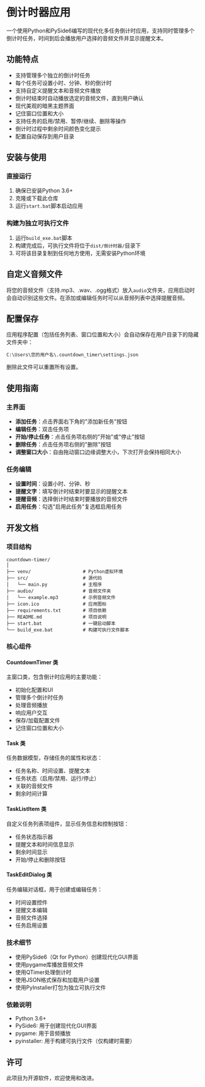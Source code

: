 # 倒计时器应用

一个使用Python和PySide6编写的现代化多任务倒计时应用，支持同时管理多个倒计时任务，时间到后会播放用户选择的音频文件并显示提醒文本。

## 功能特点

- 支持管理多个独立的倒计时任务
- 每个任务可设置小时、分钟、秒的倒计时
- 支持自定义提醒文本和音频文件播放
- 倒计时结束时自动播放选定的音频文件，直到用户确认
- 现代美观的暗黑主题界面
- 记住窗口位置和大小
- 支持任务的启用/禁用、暂停/继续、删除等操作
- 倒计时过程中剩余时间颜色变化提示
- 配置自动保存到用户目录

## 安装与使用

### 直接运行

1. 确保已安装Python 3.6+
2. 克隆或下载此仓库
3. 运行`start.bat`脚本启动应用

### 构建为独立可执行文件

1. 运行`build_exe.bat`脚本
2. 构建完成后，可执行文件将位于`dist/倒计时器/`目录下
3. 可将该目录复制到任何地方使用，无需安装Python环境

## 自定义音频文件

将您的音频文件（支持.mp3、.wav、.ogg格式）放入`audio`文件夹，应用启动时会自动识别这些文件。在添加或编辑任务时可以从音频列表中选择提醒音频。

## 配置保存

应用程序配置（包括任务列表、窗口位置和大小）会自动保存在用户目录下的隐藏文件夹中：

```
C:\Users\您的用户名\.countdown_timer\settings.json
```

删除此文件可以重置所有设置。

## 使用指南

### 主界面

- **添加任务**：点击界面右下角的"添加新任务"按钮
- **编辑任务**：双击任务项
- **开始/停止任务**：点击任务项右侧的"开始"或"停止"按钮
- **删除任务**：点击任务项右侧的"删除"按钮
- **调整窗口大小**：自由拖动窗口边缘调整大小，下次打开会保持相同大小

### 任务编辑

- **设置时间**：设置小时、分钟、秒
- **提醒文字**：填写倒计时结束时要显示的提醒文本
- **提醒音频**：选择倒计时结束时要播放的音频文件
- **启用任务**：勾选"启用此任务"复选框启用任务

## 开发文档

### 项目结构

```
countdown-timer/
│
├── venv/                   # Python虚拟环境
├── src/                    # 源代码
│   └── main.py             # 主程序
├── audio/                  # 音频文件夹
│   └── example.mp3         # 示例音频文件
├── icon.ico                # 应用图标
├── requirements.txt        # 项目依赖
├── README.md               # 项目说明
├── start.bat               # 一键启动脚本
└── build_exe.bat           # 构建可执行文件脚本
```

### 核心组件

#### CountdownTimer 类
主窗口类，包含倒计时应用的主要功能：
- 初始化配置和UI
- 管理多个倒计时任务
- 处理音频播放
- 响应用户交互
- 保存/加载配置文件
- 记住窗口位置和大小

#### Task 类
任务数据模型，存储任务的属性和状态：
- 任务名称、时间设置、提醒文本
- 任务状态（启用/禁用、运行/停止）
- 关联的音频文件
- 剩余时间计算

#### TaskListItem 类
自定义任务列表项组件，显示任务信息和控制按钮：
- 任务状态指示器
- 提醒文本和时间信息显示
- 剩余时间显示
- 开始/停止和删除按钮

#### TaskEditDialog 类
任务编辑对话框，用于创建或编辑任务：
- 时间设置控件
- 提醒文本编辑
- 音频文件选择
- 任务启用设置

### 技术细节

- 使用PySide6（Qt for Python）创建现代化GUI界面
- 使用pygame库播放音频文件
- 使用QTimer处理倒计时
- 使用JSON格式保存和加载用户设置
- 使用PyInstaller打包为独立可执行文件

### 依赖说明

- Python 3.6+
- PySide6: 用于创建现代化GUI界面
- pygame: 用于音频播放
- pyinstaller: 用于构建可执行文件（仅构建时需要）

## 许可

此项目为开源软件，欢迎使用和改进。 